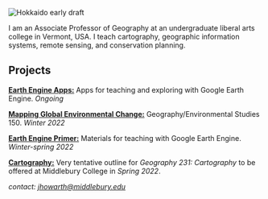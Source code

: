![Hokkaido early draft](/images/hokkaido_cropped.png)

I am an Associate Professor of Geography at an undergraduate liberal arts college in Vermont, USA. I teach cartography, geographic information systems, remote sensing, and conservation planning.

## Projects

[**Earth Engine Apps:**](https://jhowarth.users.earthengine.app/) Apps for teaching and exploring with Google Earth Engine. *Ongoing*

[**Mapping Global Environmental Change:**](https://geog0150.github.io/w22/) Geography/Environmental Studies 150. *Winter 2022*

[**Earth Engine Primer:**](https://github.com/jeffhowarth/eeprimer) Materials for teaching with Google Earth Engine. *Winter-spring 2022*  

[**Cartography:**](https://jeffhowarth.github.io/cartEdu/) Very tentative outline for *Geography 231: Cartography* to be offered at Middlebury College in *Spring 2022*.  

*contact: jhowarth@middlebury.edu*  
